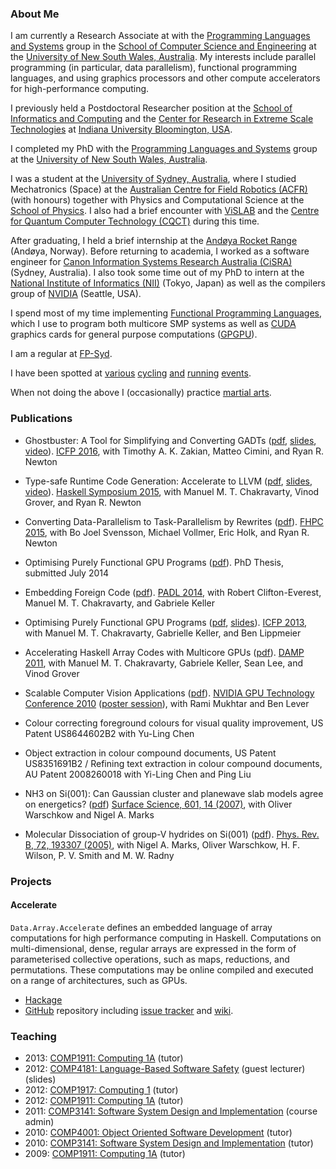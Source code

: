 ### About Me

I am currently a Research Associate at with the [Programming Languages and Systems](http://www.cse.unsw.edu.au/~pls/PLS/PLS.html) group in the [School of Computer Science and Engineering](http://www.cse.unsw.edu.au/) at the [University of New South Wales, Australia](http://www.unsw.edu.au/). My interests include parallel programming (in particular, data parallelism), functional programming languages, and using graphics processors and other compute accelerators for high-performance computing.

I previously held a Postdoctoral Researcher position at the [School of Informatics and Computing](http://www.soic.indiana.edu/) and the [Center for Research in Extreme Scale Technologies](https://www.crest.iu.edu/) at [Indiana University Bloomington, USA](http://iu.edu/).

I completed my PhD with the [Programming Languages and Systems](http://www.cse.unsw.edu.au/~pls/PLS/PLS.html) group at the [University of New South Wales, Australia](http://www.unsw.edu.au/).

I was a student at the [University of Sydney, Australia](http://www.usyd.edu.au/), where I studied Mechatronics (Space) at the [Australian Centre for Field Robotics (ACFR)](http://www.acfr.usyd.edu.au/) (with honours) together with Physics and Computational Science at the [School of Physics](http://www.physics.usyd.edu.au/). I also had a brief encounter with [ViSLAB](http://www.vislab.net/) and the [Centre for Quantum Computer Technology (CQCT)](http://www.cqc2t.org/) during this time.

After graduating, I held a brief internship at the [Andøya Rocket Range](http://www.rocketrange.no/) (Andøya, Norway). Before returning to academia, I worked as a software engineer for [Canon Information Systems Research Australia (CiSRA)](http://cisra.com.au/) (Sydney, Australia). I also took some time out of my PhD to intern at the [National Institute of Informatics (NII)](http://www.nii.ac.jp/) (Tokyo, Japan) as well as the compilers group of [NVIDIA](http://www.nvidia.com/page/home.html) (Seattle, USA).

I spend most of my time implementing [Functional Programming Languages](http://www.cs.nott.ac.uk/~pszgmh/faq.html), which I use to program both multicore SMP systems as well as [CUDA](http://www.nvidia.com/object/cuda_home_new.html) graphics cards for general purpose computations ([GPGPU](http://gpgpu.org/)).

I am a regular at [FP-Syd](http://fp-syd.ouroborus.net/).

I have been spotted at [various](http://www.bicyclenetwork.com.au/general/great-rides/20005/) [cycling](http://selfpropelled.com.au/event/mont-24/) [and](http://www.gongride.org.au/) [running](http://www.parkrun.com.au) [events](http://city2surf.com.au).

When not doing the above I (occasionally) practice [martial arts](https://www.facebook.com/MizongKungFu).


### Publications

 * Ghostbuster: A Tool for Simplifying and Converting GADTs ([pdf](https://github.com/tmcdonell/tmcdonell.github.io/raw/master/papers/ghostbuster-icfp2016.pdf), [slides](https://speakerdeck.com/tmcdonell/ghostbuster-a-tool-for-simplifying-and-converting-gadts), [video](https://youtu.be/rhuu-oD0W5U)).
   [ICFP 2016](http://conf.researchr.org/home/icfp-2016),
   with Timothy A. K. Zakian, Matteo Cimini, and Ryan R. Newton

 * Type-safe Runtime Code Generation: Accelerate to LLVM ([pdf](https://github.com/tmcdonell/tmcdonell.github.io/raw/master/papers/acc-llvm-haskell2015.pdf), [slides](https://speakerdeck.com/tmcdonell/type-safe-runtime-code-generation-accelerate-to-llvm), [video](https://www.youtube.com/watch?v=snXhXA5noVc)).
   [Haskell Symposium 2015](https://www.haskell.org/haskell-symposium/2015/),
   with Manuel M. T. Chakravarty, Vinod Grover, and Ryan R. Newton

 * Converting Data-Parallelism to Task-Parallelism by Rewrites ([pdf](https://github.com/tmcdonell/tmcdonell.github.io/raw/master/papers/acc-multidev-fhpc2015.pdf)).
   [FHPC 2015](https://sites.google.com/site/fhpcworkshops/),
   with Bo Joel Svensson, Michael Vollmer, Eric Holk, and Ryan R. Newton

 * Optimising Purely Functional GPU Programs ([pdf](https://github.com/tmcdonell/tmcdonell.github.io/raw/master/papers/TrevorMcDonell_PhD_Thesis.pdf)).
   PhD Thesis, submitted July 2014

 * Embedding Foreign Code ([pdf](https://github.com/tmcdonell/tmcdonell.github.io/raw/master/papers/acc-ffi-padl2014.pdf)).
   [PADL 2014](http://www.ist.unomaha.edu/padl2014/),
   with Robert Clifton-Everest, Manuel M. T. Chakravarty, and Gabriele Keller

 * Optimising Purely Functional GPU Programs ([pdf](https://github.com/tmcdonell/tmcdonell.github.io/raw/master/papers/acc-optim-icfp2013.pdf), [slides](https://speakerdeck.com/tmcdonell/optimising-purely-functional-gpu-programs)).
   [ICFP 2013](http://icfpconference.org/icfp2013),
   with Manuel M. T. Chakravarty, Gabrielle Keller, and Ben Lippmeier

 * Accelerating Haskell Array Codes with Multicore GPUs ([pdf](https://github.com/tmcdonell/tmcdonell.github.io/raw/master/papers/acc-cuda-damp2011.pdf)).
   [DAMP 2011](http://damp2011.cs.uchicago.edu/),
   with Manuel M. T. Chakravarty, Gabriele Keller, Sean Lee, and Vinod Grover

 * Scalable Computer Vision Applications ([pdf](https://github.com/tmcdonell/tmcdonell.github.io/raw/master/papers/scalable-computer-vision-gtc2010.pdf)).
   [NVIDIA GPU Technology Conference 2010](http://www.gputechconf.com/page/home.html) ([poster session](http://www.gputechconf.com/gtcnew/on-demand-gtc.php?searchByKeyword=&searchItems=&sessionTopic=&sessionEvent=2&sessionYear=2010&sessionFormat=5&submit=&select=+#593)),
   with Rami Mukhtar and Ben Lever

 * Colour correcting foreground colours for visual quality improvement, US Patent US8644602B2
   with Yu-Ling Chen

 * Object extraction in colour compound documents, US Patent US8351691B2 / Refining text extraction in colour compound documents, AU Patent 2008260018
   with Yi-Ling Chen and Ping Liu

 * NH3 on Si(001): Can Gaussian cluster and planewave slab models agree on energetics? ([pdf](https://github.com/tmcdonell/tmcdonell.github.io/raw/master/papers/SurfaceScience_601_14.pdf))
   [Surface Science, 601, 14 (2007)](http://dx.doi.org/10.1016/j.susc.2007.05.017),
   with Oliver Warschkow and Nigel A. Marks

 * Molecular Dissociation of group-V hydrides on Si(001) ([pdf](https://github.com/tmcdonell/tmcdonell.github.io/raw/master/papers/PhysRevB_72_193307.pdf)).
   [Phys. Rev. B, 72, 193307 (2005)](http://dx.doi.org/10.1103/PhysRevB.72.193307),
   with Nigel A. Marks, Oliver Warschkow, H. F. Wilson, P. V. Smith and M. W. Radny

### Projects

#### Accelerate

`Data.Array.Accelerate` defines an embedded language of array computations for high performance computing in Haskell. Computations on multi-dimensional, dense, regular arrays are expressed in the form of parameterised collective operations, such as maps, reductions, and permutations. These computations may be online compiled and executed on a range of architectures, such as GPUs.

 * [Hackage](http://hackage.haskell.org/package/accelerate)
 * [GitHub](https://github.com/AccelerateHS) repository including [issue tracker](https://github.com/AccelerateHS/accelerate/issues) and [wiki](https://github.com/AccelerateHS/accelerate/wiki).


### Teaching

 * 2013: [COMP1911: Computing 1A](http://www.cse.unsw.edu.au/~cs1911/) (tutor)
 * 2012: [COMP4181: Language-Based Software Safety](http://www.cse.unsw.edu.au/~cs4181/) (guest lecturer) (slides)
 * 2012: [COMP1917: Computing 1](http://www.cse.unsw.edu.au/~cs1917/) (tutor)
 * 2012: [COMP1911: Computing 1A](http://www.cse.unsw.edu.au/~cs1911/) (tutor)
 * 2011: [COMP3141: Software System Design and Implementation](http://www.cse.unsw.edu.au/~cs3141/) (course admin)
 * 2010: [COMP4001: Object Oriented Software Development](http://www.cse.unsw.edu.au/~cs4001/) (tutor)
 * 2010: [COMP3141: Software System Design and Implementation](http://www.cse.unsw.edu.au/~cs3141/) (tutor)
 * 2009: [COMP1911: Computing 1A](http://www.cse.unsw.edu.au/~cs1911/) (tutor)

